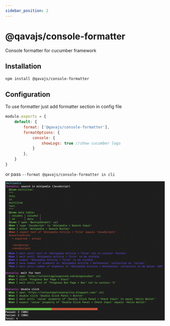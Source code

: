 ```yaml
---
sidebar_position: 2
---
```


# @qavajs/console-formatter

Console formatter for cucumber framework

## Installation
`npm install @qavajs/console-formatter`

## Configuration
To use formatter just add formatter section in config file

```javascript
module.exports = {
    default: {
        format: ['@qavajs/console-formatter'],
        formatOptions: {
            console: {
                showLogs: true //show cucumber logs
            }
        },
    }
}
```

or pass `--format @qavajs/console-formatter in cli`

![](https://raw.githubusercontent.com/qavajs/console-formatter/master/assets/report_example.png)
